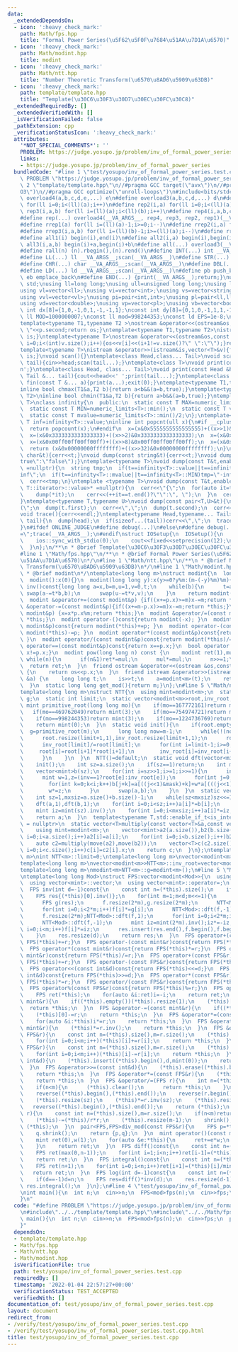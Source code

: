 ```yaml
---
data:
  _extendedDependsOn:
  - icon: ':heavy_check_mark:'
    path: Math/fps.hpp
    title: "Formal Power Series(\u5F62\u5F0F\u7684\u51AA\u7D1A\u6570)"
  - icon: ':heavy_check_mark:'
    path: Math/modint.hpp
    title: modint
  - icon: ':heavy_check_mark:'
    path: Math/ntt.hpp
    title: "Number Theoretic Transform(\u6570\u8AD6\u5909\u63DB)"
  - icon: ':heavy_check_mark:'
    path: template/template.hpp
    title: "Template(\u30C6\u30F3\u30D7\u30EC\u30FC\u30C8)"
  _extendedRequiredBy: []
  _extendedVerifiedWith: []
  _isVerificationFailed: false
  _pathExtension: cpp
  _verificationStatusIcon: ':heavy_check_mark:'
  attributes:
    '*NOT_SPECIAL_COMMENTS*': ''
    PROBLEM: https://judge.yosupo.jp/problem/inv_of_formal_power_series
    links:
    - https://judge.yosupo.jp/problem/inv_of_formal_power_series
  bundledCode: "#line 1 \"test/yosupo/inv_of_formal_power_series.test.cpp\"\n#define\
    \ PROBLEM \"https://judge.yosupo.jp/problem/inv_of_formal_power_series\"\n#line\
    \ 2 \"template/template.hpp\"\n//#pragma GCC target(\"avx\")\n//#pragma GCC optimize(\"\
    O3\")\n//#pragma GCC optimize(\"unroll-loops\")\n#include<bits/stdc++.h>\n#define\
    \ overload4(a,b,c,d,e,...) e\n#define overload3(a,b,c,d,...) d\n#define rep1(a)\
    \ for(ll i=0;i<(ll)(a);i++)\n#define rep2(i,a) for(ll i=0;i<(ll)(a);i++)\n#define\
    \ rep3(i,a,b) for(ll i=(ll)(a);i<(ll)(b);i++)\n#define rep4(i,a,b,c) for(ll i=(ll)(a);i<(ll)(b);i+=(ll)(c))\n\
    #define rep(...) overload4(__VA_ARGS__, rep4, rep3, rep2, rep1)(__VA_ARGS__)\n\
    #define rrep1(a) for(ll i=(ll)(a)-1;i>=0;i--)\n#define rrep2(i,a) for(ll i=(ll)(a)-1;i>=0;i--)\n\
    #define rrep3(i,a,b) for(ll i=(ll)(b)-1;i>=(ll)(a);i--)\n#define rrep(...) overload3(__VA_ARGS__,rrep3,rrep2,rrep1)(__VA_ARGS__)\n\
    #define all1(i) begin(i),end(i)\n#define all2(i,a) begin(i),begin(i)+a\n#define\
    \ all3(i,a,b) begin(i)+a,begin(i)+b\n#define all(...) overload3(__VA_ARGS__,all3,all2,all1)(__VA_ARGS__)\n\
    #define rall(n) (n).rbegin(),(n).rend()\n#define INT(...) int __VA_ARGS__;scan(__VA_ARGS__)\n\
    #define LL(...) ll __VA_ARGS__;scan(__VA_ARGS__)\n#define STR(...) string __VA_ARGS__;scan(__VA_ARGS__)\n\
    #define CHR(...) char __VA_ARGS__;scan(__VA_ARGS__)\n#define DBL(...) double __VA_ARGS__;scan(__VA_ARGS__)\n\
    #define LD(...) ld __VA_ARGS__;scan(__VA_ARGS__)\n#define pb push_back\n#define\
    \ eb emplace_back\n#define END(...) {print(__VA_ARGS__);return;}\nusing namespace\
    \ std;\nusing ll=long long;\nusing ull=unsigned long long;\nusing ld=long double;\n\
    using vl=vector<ll>;\nusing vi=vector<int>;\nusing vs=vector<string>;\nusing vc=vector<char>;\n\
    using vvl=vector<vl>;\nusing pi=pair<int,int>;\nusing pl=pair<ll,ll>;\nusing vvc=vector<vc>;\n\
    using vd=vector<double>;\nusing vp=vector<pl>;\nusing vb=vector<bool>;\nconst\
    \ int dx[8]={1,0,-1,0,1,-1,-1,1};\nconst int dy[8]={0,1,0,-1,1,1,-1,-1};\nconst\
    \ ll MOD=1000000007;\nconst ll mod=998244353;\nconst ld EPS=1e-8;\nconst ld PI=3.1415926535897932384626;\n\
    template<typename T1,typename T2 >\nostream &operator<<(ostream&os,const pair<T1,T2>&p){os<<p.first<<\"\
    \ \"<<p.second;return os;}\ntemplate<typename T1,typename T2>\nistream &operator>>(istream&is,pair<T1,T2>&p){is>>p.first>>p.second;return\
    \ is;}\ntemplate<typename T>\nostream &operator<<(ostream&os,const vector<T>&v){for(int\
    \ i=0;i<(int)v.size();i++){os<<v[i]<<(i+1!=v.size()?\" \":\"\");}return os;}\n\
    template<typename T>\nistream &operator>>(istream&is,vector<T>&v){for(T &in:v){is>>in;}return\
    \ is;}\nvoid scan(){}\ntemplate<class Head,class... Tail>\nvoid scan(Head&head,Tail&...\
    \ tail){cin>>head;scan(tail...);}\ntemplate<class T>\nvoid print(const T &t){cout<<t<<'\\\
    n';}\ntemplate<class Head, class... Tail>\nvoid print(const Head &head, const\
    \ Tail &... tail){cout<<head<<' ';print(tail...);}\ntemplate<class... T>\nvoid\
    \ fin(const T &... a){print(a...);exit(0);}\ntemplate<typename T1,typename T2>\n\
    inline bool chmax(T1&a,T2 b){return a<b&&(a=b,true);}\ntemplate<typename T1,typename\
    \ T2>\ninline bool chmin(T1&a,T2 b){return a>b&&(a=b,true);}\ntemplate<typename\
    \ T>\nclass infinity{\n  public:\n  static const T MAX=numeric_limits<T>::max();\n\
    \  static const T MIN=numeric_limits<T>::min();\n  static const T value=numeric_limits<T>::max()/2;\n\
    \  static const T mvalue=numeric_limits<T>::min()/2;\n};\ntemplate<typename T>const\
    \ T inf=infinity<T>::value;\ninline int popcnt(ull x){\n#if __cplusplus>=202002L\n\
    \  return popcount(x);\n#endif\n  x=(x&0x5555555555555555)+((x>>1)&0x5555555555555555);\n\
    \  x=(x&0x3333333333333333)+((x>>2)&0x3333333333333333);\n  x=(x&0x0f0f0f0f0f0f0f0f)+((x>>4)&0x0f0f0f0f0f0f0f0f);\n\
    \  x=(x&0x00ff00ff00ff00ff)+((x>>8)&0x00ff00ff00ff00ff);\n  x=(x&0x0000ffff0000ffff)+((x>>16)&0x0000ffff0000ffff);\n\
    \  return (x&0x00000000ffffffff)+((x>>32)&0x00000000ffffffff);\n}\nvoid dump(const\
    \ char&t){cerr<<t;}\nvoid dump(const string&t){cerr<<t;}\nvoid dump(const bool&t){cerr<<(t?\"\
    true\":\"false\");}\ntemplate<typename T>\nvoid dump(const T&t,enable_if_t<is_integral<T>::value>*\
    \ =nullptr){\n  string tmp;\n  if(t==infinity<T>::value||t==infinity<T>::MAX)tmp=\"\
    inf\";\n  if(t==infinity<T>::mvalue||t==infinity<T>::MIN)tmp=\"-inf\";\n  if(tmp.empty())tmp=to_string(t);\n\
    \  cerr<<tmp;\n}\ntemplate <typename T>\nvoid dump(const T&t,enable_if_t<!is_void<typename\
    \ T::iterator>::value>* =nullptr){\n  cerr<<\"{\";\n  for(auto it=t.begin();it!=t.end();){\n\
    \    dump(*it);\n    cerr<<(++it==t.end()?\"\":\", \");\n  }\n  cerr<<\"}\";\n\
    }\ntemplate<typename T,typename U>\nvoid dump(const pair<T,U>&t){\n  cerr<<\"\
    (\";\n  dump(t.first);\n  cerr<<\",\";\n  dump(t.second);\n  cerr<<\")\";\n}\n\
    void trace(){cerr<<endl;}\ntemplate<typename Head,typename... Tail>\nvoid trace(Head&&head,Tail&&...\
    \ tail){\n  dump(head);\n  if(sizeof...(tail))cerr<<\",\";\n  trace(forward<Tail>(tail)...);\n\
    }\n#ifdef ONLINE_JUDGE\n#define debug(...)\n#else\n#define debug(...) cerr<<#__VA_ARGS__<<\"\
    =\";trace(__VA_ARGS__);\n#endif\nstruct IOSetup{\n  IOSetup(){\n    cin.tie(0);\n\
    \    ios::sync_with_stdio(0);\n    cout<<fixed<<setprecision(12);\n    cerr<<fixed<<setprecision(12);\n\
    \  }\n};\n/**\n * @brief Template(\u30C6\u30F3\u30D7\u30EC\u30FC\u30C8)\n*/\n\
    #line 1 \"Math/fps.hpp\"\n/**\n * @brief Formal Power Series(\u5F62\u5F0F\u7684\
    \u51AA\u7D1A\u6570)\n*/\n#line 1 \"Math/ntt.hpp\"\n/**\n * @brief Number Theoretic\
    \ Transform(\u6570\u8AD6\u5909\u63DB)\n*/\n#line 1 \"Math/modint.hpp\"\n/**\n\
    \ * @brief modint\n*/\ntemplate<long long m>\nstruct modint{\n  long long x;\n\
    \  modint():x(0){}\n  modint(long long y):x(y>=0?y%m:(m-(-y)%m)%m){}\n  modint\
    \ inv()const{long long a=x,b=m,u=1,v=0,t;\n    while(b){\n      t=a/b;\n     \
    \ swap(a-=t*b,b);\n      swap(u-=t*v,v);\n    }\n    return modint(u);\n  }\n\
    \  modint &operator+=(const modint&p) {if((x+=p.x)>=m)x-=m;return *this;}\n  modint\
    \ &operator-=(const modint&p){if((x+=m-p.x)>=m)x-=m;return *this;}\n  modint &operator*=(const\
    \ modint&p) {x=x*p.x%m;return *this;}\n  modint &operator/=(const modint&p){*this*=p.inv();return\
    \ *this;}\n  modint operator-()const{return modint(-x); }\n  modint operator+(const\
    \ modint&p)const{return modint(*this)+=p; }\n  modint operator-(const modint&p)const{return\
    \ modint(*this)-=p; }\n  modint operator*(const modint&p)const{return modint(*this)*=p;\
    \ }\n  modint operator/(const modint&p)const{return modint(*this)/=p; }\n  bool\
    \ operator==(const modint&p)const{return x==p.x;}\n  bool operator!=(const modint&p)const{return\
    \ x!=p.x;}\n  modint pow(long long n) const {\n    modint ret(1),mul(x);\n   \
    \ while(n){\n      if(n&1)ret*=mul;\n      mul*=mul;\n      n>>=1;\n    }\n  \
    \  return ret;\n  }\n  friend ostream &operator<<(ostream &os,const modint&p)\
    \ {\n    return os<<p.x;\n  }\n  friend istream &operator>>(istream &is, modint\
    \ &a) {\n    long long t;\n    is>>t;\n    a=modint<m>(t);\n    return (is);\n\
    \  }\n  static long long get_mod(){return m;}\n};\n#line 5 \"Math/ntt.hpp\"\n\
    template<long long m>\nstruct NTT{\n  using mint=modint<m>;\n  static modint<m>\
    \ g;\n  static int limit;\n  static vector<modint<m>>root,inv_root;\n  static\
    \ mint primitive_root(long long mo){\n    if(mo==167772161)return mint(3);\n \
    \   if(mo==469762049)return mint(3);\n    if(mo==754974721)return mint(11);\n\
    \    if(mo==998244353)return mint(3);\n    if(mo==1224736769)return mint(3);\n\
    \    return mint(0);\n  }\n  static void init(){\n    if(root.empty()){\n    \
    \  g=primitive_root(m);\n      long long now=m-1;\n      while(!(now&1))now>>=1,limit++;\n\
    \      root.resize(limit+1,1),inv_root.resize(limit+1,1);\n      root[limit]=g.pow(now);\n\
    \      inv_root[limit]/=root[limit];\n      for(int i=limit-1;i>=0;i--){\n   \
    \     root[i]=root[i+1]*root[i+1];\n        inv_root[i]=inv_root[i+1]*inv_root[i+1];\n\
    \      }\n    }\n  }\n  NTT()=default;\n  static void dft(vector<mint>&a,int inv){\n\
    \    init();\n    int sz=a.size();\n    if(sz==1)return;\n    int mask=sz-1;\n\
    \    vector<mint>b(sz);\n    for(int i=sz>>1;i>=1;i>>=1){\n      int e=__builtin_ffsll(sz/i)-1;\n\
    \      mint w=1,z=(inv==1?root[e]:inv_root[e]);\n      for(int j=0;j<sz;j+=i){\n\
    \        for(int k=0;k<i;k++)b[j+k]=a[((j<<1)&mask)+k]+w*a[(((j<<1)+i)&mask)+k];\n\
    \        w*=z;\n      }\n      swap(a,b);\n    }\n  }\n  static vector<mint>multiply(vector<mint>a,vector<mint>b){\n\
    \    int sz=1,mxsiz=a.size()+b.size()-1;\n    while(sz<mxsiz)sz<<=1;\n    a.resize(sz),b.resize(sz);\n\
    \    dft(a,1),dft(b,1);\n    for(int i=0;i<sz;i++)a[i]*=b[i];\n    dft(a,-1);\n\
    \    mint iz=mint(sz).inv();\n    for(int i=0;i<mxsiz;i++)a[i]*=iz;\n    a.resize(mxsiz);\n\
    \    return a;\n  }\n  template<typename T,std::enable_if_t<is_integral<T>::value>*\
    \ = nullptr>\n  static vector<T>multiply(const vector<T>&a,const vector<T>&b){\n\
    \    using mint=modint<m>;\n    vector<mint>a2(a.size()),b2(b.size());\n    for(int\
    \ i=0;i<a.size();i++)a2[i]=a[i];\n    for(int i=0;i<b.size();i++)b2[i]=b[i];\n\
    \    auto c2=multiply(move(a2),move(b2));\n    vector<T>c(c2.size());\n    for(int\
    \ i=0;i<c.size();i++)c[i]=c2[i].x;\n    return c;\n  }\n};\ntemplate<long long\
    \ m>\nint NTT<m>::limit=0;\ntemplate<long long m>\nvector<modint<m>>NTT<m>::root=vector<modint<m>>();\n\
    template<long long m>\nvector<modint<m>>NTT<m>::inv_root=vector<modint<m>>();\n\
    template<long long m>\nmodint<m>NTT<m>::g=modint<m>();\n#line 5 \"Math/fps.hpp\"\
    \ntemplate<long long Mod>\nstruct FPS:vector<modint<Mod>>{\n  using mint=modint<Mod>;\n\
    \  using vector<mint>::vector;\n  using vector<mint>::operator=;\n  void shrink(){while(!(*this).empty()&&(*this).back()==mint(0))(*this).pop_back();}\n\
    \  FPS inv(int d=-1)const{\n    const int n=(*this).size();\n    if(d==-1)d=n;\n\
    \    FPS res{(*this)[0].inv()};\n    for(int m=1;m<d;m<<=1){\n      FPS f((*this).begin(),(*this).begin()+min(n,2*m));\n\
    \      FPS g(res);\n      f.resize(2*m),g.resize(2*m);\n      NTT<Mod>::dft(f,1),NTT<Mod>::dft(g,1);\n\
    \      for(int i=0;i<2*m;i++)f[i]*=g[i];\n      NTT<Mod>::dft(f,-1);\n      f.erase(f.begin(),f.begin()+m);\n\
    \      f.resize(2*m);NTT<Mod>::dft(f,1);\n      for(int i=0;i<2*m;i++)f[i]*=g[i];\n\
    \      NTT<Mod>::dft(f,-1);\n      mint iz=mint(2*m).inv();iz*=-iz;\n      for(int\
    \ i=0;i<m;i++)f[i]*=iz;\n      res.insert(res.end(),f.begin(),f.begin()+m);\n\
    \    }\n    res.resize(d);\n    return res;\n  }\n  FPS operator+(const mint&r)const{return\
    \ FPS(*this)+=r;}\n  FPS operator-(const mint&r)const{return FPS(*this)-=r;}\n\
    \  FPS operator*(const mint&r)const{return FPS(*this)*=r;}\n  FPS operator/(const\
    \ mint&r)const{return FPS(*this)/=r;}\n  FPS operator+(const FPS&r)const{return\
    \ FPS(*this)+=r;}\n  FPS operator-(const FPS&r)const{return FPS(*this)-=r;}\n\
    \  FPS operator<<(const int&d)const{return FPS(*this)<<=d;}\n  FPS operator>>(const\
    \ int&d)const{return FPS(*this)>>=d;}\n  FPS operator*(const FPS&r)const{return\
    \ FPS(*this)*=r;}\n  FPS operator/(const FPS&r)const{return FPS(*this)/=r;}\n\
    \  FPS operator%(const FPS&r)const{return FPS(*this)%=r;}\n  FPS operator-()const{\n\
    \    FPS ret(*this);\n    for(auto &i:ret)i=-i;\n    return ret;\n  }\n  FPS &operator+=(const\
    \ mint&r){\n    if((*this).empty())(*this).resize(1);\n    (*this)[0]+=r;\n  \
    \  return *this;\n  }\n  FPS &operator-=(const mint&r){\n    if((*this).empty())(*this).resize(1);\n\
    \    (*this)[0]-=r;\n    return *this;\n  }\n  FPS &operator*=(const mint&r){\n\
    \    for(auto &i:*this)i*=r;\n    return *this;\n  }\n  FPS &operator/=(const\
    \ mint&r){\n    (*this)*=r.inv();\n    return *this;\n  }\n  FPS &operator+=(const\
    \ FPS&r){\n    const int n=(*this).size(),m=r.size();\n    (*this).resize(max(n,m));\n\
    \    for(int i=0;i<m;i++)(*this)[i]+=r[i];\n    return *this;\n  }\n  FPS &operator-=(const\
    \ FPS&r){\n    const int n=(*this).size(),m=r.size();\n    (*this).resize(max(n,m));\n\
    \    for(int i=0;i<m;i++)(*this)[i]-=r[i];\n    return *this;\n  }\n  FPS &operator<<=(const\
    \ int&d){\n    (*this).insert((*this).begin(),d,mint(0));\n    return *this;\n\
    \  }\n  FPS &operator>>=(const int&d){\n    (*this).erase((*this).begin(),(*this).begin()+d);\n\
    \    return *this;\n  }\n  FPS &operator*=(const FPS&r){\n    (*this)=NTT<Mod>::multiply((*this),r);\n\
    \    return *this;\n  }\n  FPS &operator/=(FPS r){\n    int n=(*this).size(),m=r.size();\n\
    \    if(n<m){\n      (*this).clear();\n      return *this;\n    }\n    int sz=n-m+1;\n\
    \    reverse((*this).begin(),(*this).end());\n    reverse(r.begin(),r.end());\n\
    \    (*this).resize(sz);\n    (*this)*=r.inv(sz);\n    (*this).resize(sz);\n \
    \   reverse((*this).begin(),(*this).end());\n    return (*this);\n  }\n  FPS &operator%=(FPS\
    \ r){\n    const int n=(*this).size(),m=r.size();\n    if(n<m)return (*this);\n\
    \    (*this)-=(*this)/r*r;\n    (*this).resize(m-1);\n    shrink();\n    return\
    \ (*this);\n  }\n  pair<FPS,FPS>div_mod(const FPS&r){\n    FPS p=*this/r,q=*this-p*r;\n\
    \    q.shrink();\n    return {p,q};\n  }\n  mint operator()(const mint&x)const{\n\
    \    mint ret(0),w(1);\n    for(auto &e:*this){\n      ret+=e*w;\n      w*=x;\n\
    \    }\n    return ret;\n  }\n  FPS diff()const{\n    const int n=(*this).size();\n\
    \    FPS ret(max(0,n-1));\n    for(int i=1;i<n;i++)ret[i-1]=(*this)[i]*mint(i);\n\
    \    return ret;\n  }\n  FPS integral()const{\n    const int n=(*this).size();\n\
    \    FPS ret(n+1);\n    for(int i=0;i<n;i++)ret[i+1]=(*this)[i]/mint(i+1);\n \
    \   return ret;\n  }\n  FPS log(int d=-1)const{\n    const int n=(*this).size();\n\
    \    if(d==-1)d=n;\n    FPS res=diff()*inv(d);\n    res.resize(d-1);\n    return\
    \ res.integral();\n  }\n};\n#line 4 \"test/yosupo/inv_of_formal_power_series.test.cpp\"\
    \nint main(){\n  int n;\n  cin>>n;\n  FPS<mod>fps(n);\n  cin>>fps;\n  print(fps.inv());\n\
    }\n"
  code: "#define PROBLEM \"https://judge.yosupo.jp/problem/inv_of_formal_power_series\"\
    \n#include\"../../template/template.hpp\"\n#include\"../../Math/fps.hpp\"\nint\
    \ main(){\n  int n;\n  cin>>n;\n  FPS<mod>fps(n);\n  cin>>fps;\n  print(fps.inv());\n\
    }"
  dependsOn:
  - template/template.hpp
  - Math/fps.hpp
  - Math/ntt.hpp
  - Math/modint.hpp
  isVerificationFile: true
  path: test/yosupo/inv_of_formal_power_series.test.cpp
  requiredBy: []
  timestamp: '2022-01-04 22:57:27+00:00'
  verificationStatus: TEST_ACCEPTED
  verifiedWith: []
documentation_of: test/yosupo/inv_of_formal_power_series.test.cpp
layout: document
redirect_from:
- /verify/test/yosupo/inv_of_formal_power_series.test.cpp
- /verify/test/yosupo/inv_of_formal_power_series.test.cpp.html
title: test/yosupo/inv_of_formal_power_series.test.cpp
---
```

